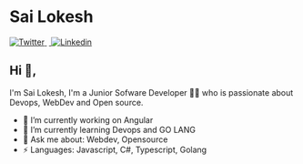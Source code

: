 
# Sai Lokesh  
<a href="https://twitter.com/iam_slok" target="_blank">
<img src="https://img.shields.io/badge/Twitter-1DA1F2?style=for-the-badge&logo=twitter&logoColor=white" alt="Twitter">
</a>&nbsp;<a href="https://www.linkedin.com/in/sai-lokesh-8b20ab226" target="_blank">
<img src="https://img.shields.io/badge/LinkedIn-0077B5?style=for-the-badge&logo=linkedin&logoColor=white" alt="Linkedin">
</a>

## Hi 👋, 
I'm Sai Lokesh, I'm a Junior Sofware Developer 👨‍💻 who is passionate about Devops, WebDev and Open source. 

- 🔭 I’m currently working on Angular 
- 🌱 I’m currently learning Devops and GO LANG
- 💬 Ask me about: Webdev, Opensource
-  ⚡ Languages: Javascript, C#, Typescript, Golang
